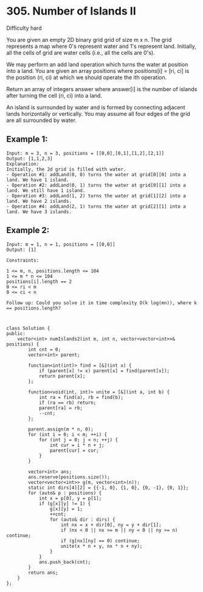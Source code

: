 # 305. Number of Islands II
Difficulty hard

You are given an empty 2D binary grid grid of size m x n. The grid represents a map where 0's represent water and 1's represent land. Initially, all the cells of grid are water cells (i.e., all the cells are 0's).

We may perform an add land operation which turns the water at position into a land. You are given an array positions where positions[i] = [ri, ci] is the position (ri, ci) at which we should operate the ith operation.

Return an array of integers answer where answer[i] is the number of islands after turning the cell (ri, ci) into a land.

An island is surrounded by water and is formed by connecting adjacent lands horizontally or vertically. You may assume all four edges of the grid are all surrounded by water.


## Example 1:
```
Input: m = 3, n = 3, positions = [[0,0],[0,1],[1,2],[2,1]]
Output: [1,1,2,3]
Explanation:
Initially, the 2d grid is filled with water.
- Operation #1: addLand(0, 0) turns the water at grid[0][0] into a land. We have 1 island.
- Operation #2: addLand(0, 1) turns the water at grid[0][1] into a land. We still have 1 island.
- Operation #3: addLand(1, 2) turns the water at grid[1][2] into a land. We have 2 islands.
- Operation #4: addLand(2, 1) turns the water at grid[2][1] into a land. We have 3 islands.
```


## Example 2:
```
Input: m = 1, n = 1, positions = [[0,0]]
Output: [1]
```


```
Constraints:

1 <= m, n, positions.length <= 104
1 <= m * n <= 104
positions[i].length == 2
0 <= ri < m
0 <= ci < n
```


```
Follow up: Could you solve it in time complexity O(k log(mn)), where k == positions.length?
```


#
```
class Solution {
public:
    vector<int> numIslands2(int m, int n, vector<vector<int>>& positions) {
        int cnt = 0;
        vector<int> parent;

        function<int(int)> find = [&](int x) {
            if (parent[x] != x) parent[x] = find(parent[x]);
            return parent[x];
        };

        function<void(int, int)> unite = [&](int a, int b) {
            int ra = find(a), rb = find(b);
            if (ra == rb) return;
            parent[ra] = rb;
            --cnt;
        };

        parent.assign(m * n, 0);
        for (int i = 0; i < m; ++i) {
            for (int j = 0; j < n; ++j) {
                int cur = i * n + j;
                parent[cur] = cur;
            }
        }

        vector<int> ans;
        ans.reserve(positions.size());
        vector<vector<int>> g(m, vector<int>(n));
        static int dirs[4][2] = {{-1, 0}, {1, 0}, {0, -1}, {0, 1}};
        for (auto& p : positions) {
            int x = p[0], y = p[1];
            if (g[x][y] != 1) {
                g[x][y] = 1;
                ++cnt;
                for (auto& dir : dirs) {
                    int nx = x + dir[0], ny = y + dir[1];
                    if (nx < 0 || nx >= m || ny < 0 || ny >= n) continue;
                    if (g[nx][ny] == 0) continue;
                    unite(x * n + y, nx * n + ny);
                }
            }
            ans.push_back(cnt);
        }
        return ans;
    }
};
```